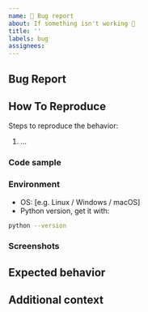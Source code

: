 ```yaml
---
name: 🐛 Bug report
about: If something isn't working 🔧
title: ''
labels: bug
assignees:
---
```


## Bug Report

<!-- A clear and concise description of what the bug is. -->

## How To Reproduce

Steps to reproduce the behavior:

1. ...

### Code sample

<!-- If applicable, attach a minimal code sample to reproduce the decried issue. -->

### Environment

* OS: [e.g. Linux / Windows / macOS]
* Python version, get it with:

```bash
python --version
```

### Screenshots

<!-- If applicable, add screenshots to help explain your problem. -->

## Expected behavior

<!-- A clear and concise description of what you expected to happen. -->

## Additional context

<!-- Add any other context about the problem here. -->
